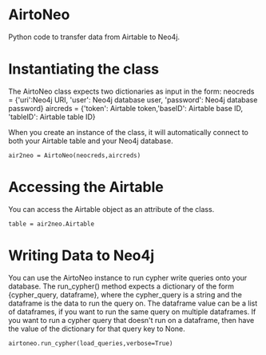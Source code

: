 # AirtoNeo
Python code to transfer data from Airtable to Neo4j.

# Instantiating the class
The AirtoNeo class expects two dictionaries as input in the form:
neocreds = {'uri':Neo4j URI, 'user': Neo4j database user, 'password': Neo4j database password}
aircreds = {'token': Airtable token,'baseID': Airtable base ID, 'tableID': Airtable table ID}

When you create an instance of the class, it will automatically connect to both your Airtable table and your Neo4j database.

```air2neo = AirtoNeo(neocreds,aircreds)```

# Accessing the Airtable

You can access the Airtable object as an attribute of the class.

```table = air2neo.Airtable```

# Writing Data to Neo4j

You can use the AirtoNeo instance to run cypher write queries onto your database.
The run_cypher() method expects a dictionary of the form {cypher_query, dataframe}, where the cypher_query is a string and the dataframe is the data to run the query on.
The dataframe value can be a list of dataframes, if you want to run the same query on multiple dataframes.
If you want to run a cypher query that doesn't run on a dataframe, then have the value of the dictionary for that query key to None.

```airtoneo.run_cypher(load_queries,verbose=True)```

